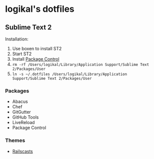 # logikal's dotfiles

## Sublime Text 2

Installation:

1. Use boxen to install ST2
2. Start ST2
3. Install [Package Control](http://wbond.net/sublime_packages/package_control)
4. `rm -rf /Users/logikal/Library/Application Support/Sublime Text 2/Packages/User`
5. `ln -s ~/.dotfiles /Users/logikal/Library/Application Support/Sublime Text 2/Packages/User`

### Packages

* Abacus
* Chef
* GitGutter
* GitHub Tools
* LiveReload
* Package Control

### Themes

* [Railscasts](https://gist.github.com/firedev/2948029)

